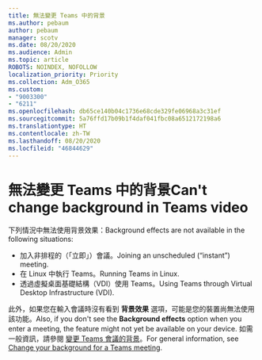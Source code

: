 ```yaml
---
title: 無法變更 Teams 中的背景
ms.author: pebaum
author: pebaum
manager: scotv
ms.date: 08/20/2020
ms.audience: Admin
ms.topic: article
ROBOTS: NOINDEX, NOFOLLOW
localization_priority: Priority
ms.collection: Adm_O365
ms.custom:
- "9003300"
- "6211"
ms.openlocfilehash: db65ce140b04c1736e68cde329fe06968a3c31ef
ms.sourcegitcommit: 5a76ffd17b09b1f4daf041fbc08a6512172198a6
ms.translationtype: HT
ms.contentlocale: zh-TW
ms.lasthandoff: 08/20/2020
ms.locfileid: "46844629"
---
```

# <a name="cant-change-background-in-teams-video"></a><span data-ttu-id="be04c-102">無法變更 Teams 中的背景</span><span class="sxs-lookup"><span data-stu-id="be04c-102">Can't change background in Teams video</span></span>

<span data-ttu-id="be04c-103">下列情況中無法使用背景效果：</span><span class="sxs-lookup"><span data-stu-id="be04c-103">Background effects are not available in the following situations:</span></span>

- <span data-ttu-id="be04c-104">加入非排程的（「立即」）會議。</span><span class="sxs-lookup"><span data-stu-id="be04c-104">Joining an unscheduled (“instant”) meeting.</span></span>
- <span data-ttu-id="be04c-105">在 Linux 中執行 Teams。</span><span class="sxs-lookup"><span data-stu-id="be04c-105">Running Teams in Linux.</span></span>
- <span data-ttu-id="be04c-106">透過虛擬桌面基礎結構（VDI）使用 Teams。</span><span class="sxs-lookup"><span data-stu-id="be04c-106">Using Teams through Virtual Desktop Infrastructure (VDI).</span></span>

<span data-ttu-id="be04c-107">此外，如果您在輸入會議時沒有看到 **背景效果** 選項，可能是您的裝置尚無法使用該功能。</span><span class="sxs-lookup"><span data-stu-id="be04c-107">Also, if you don't see the **Background effects** option when you enter a meeting, the feature might not yet be available on your device.</span></span> <span data-ttu-id="be04c-108">如需一般資訊，請參閱 [變更 Teams 會議的背景](https://support.microsoft.com/office/change-your-background-for-a-teams-meeting-f77a2381-443a-499d-825e-509a140f4780)。</span><span class="sxs-lookup"><span data-stu-id="be04c-108">For general information, see [Change your background for a Teams meeting](https://support.microsoft.com/office/change-your-background-for-a-teams-meeting-f77a2381-443a-499d-825e-509a140f4780).</span></span>
